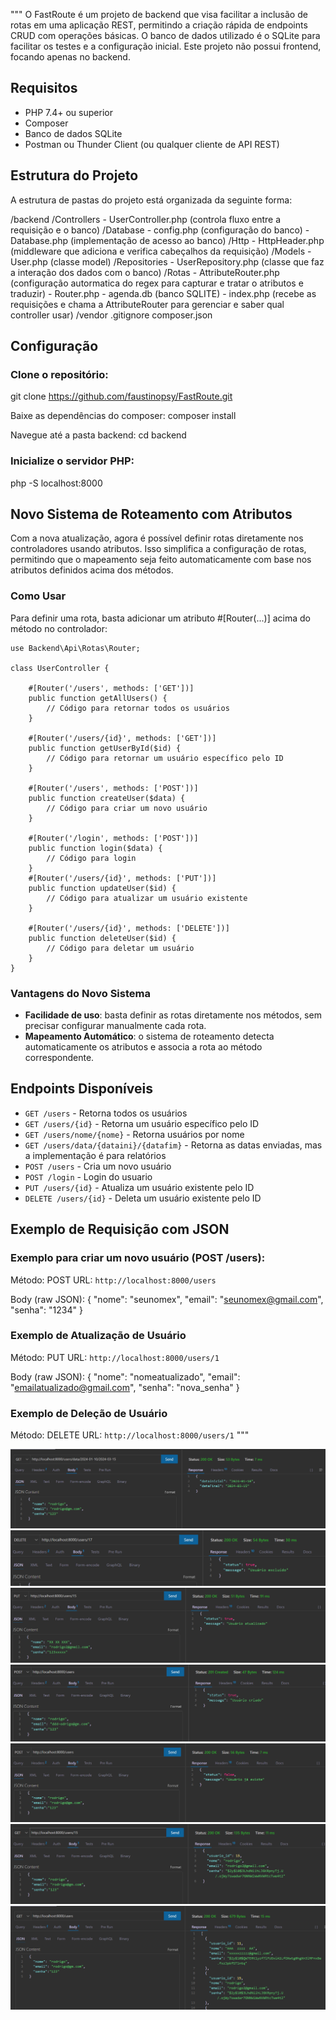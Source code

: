 """
O FastRoute é um projeto de backend que visa facilitar a inclusão de rotas em uma aplicação REST, permitindo a criação rápida de endpoints CRUD com operações básicas. O banco de dados utilizado é o SQLite para facilitar os testes e a configuração inicial. Este projeto não possui frontend, focando apenas no backend.

## Requisitos
- PHP 7.4+ ou superior
- Composer
- Banco de dados SQLite
- Postman ou Thunder Client (ou qualquer cliente de API REST)

## Estrutura do Projeto
A estrutura de pastas do projeto está organizada da seguinte forma:

/backend
    /Controllers
        - UserController.php (controla fluxo entre a requisição e o banco)
    /Database
        - config.php (configuração do banco)
        - Database.php (implementação de acesso ao banco)
    /Http
        - HttpHeader.php (middleware que adiciona e verifica cabeçalhos da requisição)
    /Models
        - User.php (classe model)
    /Repositories
        - UserRepository.php (classe que faz a interação dos dados com o banco)
    /Rotas
        - AttributeRouter.php (configuração autormatica do regex para capturar e tratar o atributos e traduzir)
        - Router.php 
    - agenda.db (banco SQLITE)
    - index.php (recebe as requisições e chama a AttributeRouter para gerenciar e saber qual controller usar)
/vendor
.gitignore
composer.json

## Configuração

### Clone o repositório:
git clone https://github.com/faustinopsy/FastRoute.git

Baixe as dependências do composer:
composer install

Navegue até a pasta backend:
cd backend

### Inicialize o servidor PHP:
php -S localhost:8000

## Novo Sistema de Roteamento com Atributos

Com a nova atualização, agora é possível definir rotas diretamente nos controladores usando atributos. Isso simplifica a configuração de rotas, permitindo que o mapeamento seja feito automaticamente com base nos atributos definidos acima dos métodos.

### Como Usar

Para definir uma rota, basta adicionar um atributo #[Router(...)] acima do método no controlador:
```
use Backend\Api\Rotas\Router;

class UserController {
    
    #[Router('/users', methods: ['GET'])]
    public function getAllUsers() {
        // Código para retornar todos os usuários
    }

    #[Router('/users/{id}', methods: ['GET'])]
    public function getUserById($id) {
        // Código para retornar um usuário específico pelo ID
    }

    #[Router('/users', methods: ['POST'])]
    public function createUser($data) {
        // Código para criar um novo usuário
    }

    #[Router('/login', methods: ['POST'])]
    public function login($data) {
        // Código para login
    }
    #[Router('/users/{id}', methods: ['PUT'])]
    public function updateUser($id) {
        // Código para atualizar um usuário existente
    }

    #[Router('/users/{id}', methods: ['DELETE'])]
    public function deleteUser($id) {
        // Código para deletar um usuário
    }
}
```
### Vantagens do Novo Sistema
- **Facilidade de uso**: basta definir as rotas diretamente nos métodos, sem precisar configurar manualmente cada rota.
- **Mapeamento Automático**: o sistema de roteamento detecta automaticamente os atributos e associa a rota ao método correspondente.

## Endpoints Disponíveis
- `GET /users` - Retorna todos os usuários
- `GET /users/{id}` - Retorna um usuário específico pelo ID
- `GET /users/nome/{nome}` - Retorna usuários por nome
- `GET /users/data/{dataini}/{datafim}` - Retorna as datas enviadas, mas a implementação é para relatórios
- `POST /users` - Cria um novo usuário
- `POST /login` - Login do usuario
- `PUT /users/{id}` - Atualiza um usuário existente pelo ID
- `DELETE /users/{id}` - Deleta um usuário existente pelo ID

## Exemplo de Requisição com JSON

### Exemplo para criar um novo usuário (POST /users):
Método: POST
URL: `http://localhost:8000/users`

Body (raw JSON):
{
  "nome": "seunomex",
  "email": "seunomex@gmail.com",
  "senha": "1234"
}

### Exemplo de Atualização de Usuário
Método: PUT
URL: `http://localhost:8000/users/1`

Body (raw JSON):
{
  "nome": "nomeatualizado",
  "email": "emailatualizado@gmail.com",
  "senha": "nova_senha"
}

### Exemplo de Deleção de Usuário
Método: DELETE
URL: `http://localhost:8000/users/1`
"""

![busca por datas](img/img-1.png)
![deletar usuario](img/img-2.png)
![atualizar usuario](img/img-3.png)
![criar usuario](img/img-4.png)
![tentar criar usuario existente](img/img-5.png)
![buscar usuario por id](img/img-6.png)
![buscar todos](img/img-7.png)
